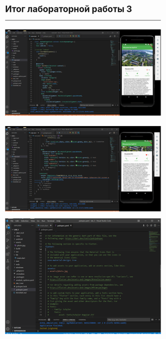 # Итог лабораторной работы 3
---
![Демонстрация выполненной работы](3_1.png)
---
![Демонстрация "скроллинга" страницы](3_2.png)
---
![Директория для изображений проекта](3_3.png)

